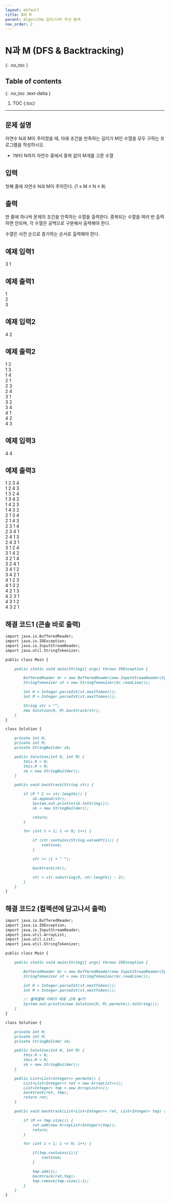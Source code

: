```yaml
---
layout: default
title: N과 M
parent: Algorithm 깊이/너비 우선 탐색
nav_order: 2
---
```


# N과 M (DFS & Backtracking)

{: .no_toc }

## Table of contents
{: .no_toc .text-delta }

1. TOC
{:toc}

---

## 문제 설명

자연수 N과 M이 주어졌을 때, 아래 조건을 만족하는 길이가 M인 수열을 모두 구하는 프로그램을 작성하시오.  

* 1부터 N까지 자연수 중에서 중복 없이 M개를 고른 수열  

## 입력

첫째 줄에 자연수 N과 M이 주어진다. (1 ≤ M ≤ N ≤ 8)  

## 출력

한 줄에 하나씩 문제의 조건을 만족하는 수열을 출력한다. 중복되는 수열을 여러 번 출력하면 안되며, 각 수열은 공백으로 구분해서 출력해야 한다.  

수열은 사전 순으로 증가하는 순서로 출력해야 한다.  

## 예제 입력1

3 1  

## 예제 출력1

1  
2  
3  

## 예제 입력2

4 2  

## 예제 출력2

1 2  
1 3  
1 4  
2 1  
2 3  
2 4  
3 1  
3 2  
3 4  
4 1  
4 2  
4 3  

## 예제 입력3

4 4  

## 예제 출력3

1 2 3 4  
1 2 4 3  
1 3 2 4  
1 3 4 2  
1 4 2 3  
1 4 3 2  
2 1 3 4  
2 1 4 3  
2 3 1 4  
2 3 4 1  
2 4 1 3  
2 4 3 1  
3 1 2 4  
3 1 4 2  
3 2 1 4  
3 2 4 1  
3 4 1 2  
3 4 2 1  
4 1 2 3  
4 1 3 2  
4 2 1 3  
4 2 3 1  
4 3 1 2  
4 3 2 1  

## 해결 코드1 (콘솔 바로 출력)
```markdown
import java.io.BufferedReader;
import java.io.IOException;
import java.io.InputStreamReader;
import java.util.StringTokenizer;

public class Main {

    public static void main(String[] args) throws IOException {

        BufferedReader br = new BufferedReader(new InputStreamReader(System.in));
        StringTokenizer st = new StringTokenizer(br.readLine());

        int N = Integer.parseInt(st.nextToken());
        int M = Integer.parseInt(st.nextToken());

        String str = "";
        new Solution(N, M).backtrack(str);
    }
}

class Solution {

    private int N;
    private int M;
    private StringBuilder sb;

    public Solution(int N, int M) {
        this.N = N;
        this.M = M;
        sb = new StringBuilder();
    }

    public void backtrack(String str) {

        if (M * 2 == str.length()) {
            sb.append(str);
            System.out.println(sb.toString());
            sb = new StringBuilder();

            return;
        }

        for (int i = 1; i <= N; i++) {

            if (str.contains(String.valueOf(i))) {
                continue;
            }

            str += (i + " ");

            backtrack(str);

            str = str.substring(0, str.length() - 2);
        }
    }
}
```

## 해결 코드2 (컬렉션에 담고나서 출력)
```markdown
import java.io.BufferedReader;
import java.io.IOException;
import java.io.InputStreamReader;
import java.util.ArrayList;
import java.util.List;
import java.util.StringTokenizer;

public class Main {

    public static void main(String[] args) throws IOException {

        BufferedReader br = new BufferedReader(new InputStreamReader(System.in));
        StringTokenizer st = new StringTokenizer(br.readLine());

        int N = Integer.parseInt(st.nextToken());
        int M = Integer.parseInt(st.nextToken());

        // 출력할때 이따가 따로 고쳐 놓기!
        System.out.println(new Solution(N, M).permute().toString());
    }
}

class Solution {

    private int N;
    private int M;
    private StringBuilder sb;

    public Solution(int N, int M) {
        this.N = N;
        this.M = M;
        sb = new StringBuilder();
    }

    public List<List<Integer>> permute() {
        List<List<Integer>> ret = new ArrayList<>();
        List<Integer> tmp = new ArrayList<>();
        backtrack(ret, tmp);
        return ret;
    }

    public void backtrack(List<List<Integer>> ret, List<Integer> tmp) {

        if (M == tmp.size()) {
            ret.add(new ArrayList<Integer>(tmp));
            return;
        }

        for (int i = 1; i <= N; i++) {

            if(tmp.contains(i)){
                continue;
            }

            tmp.add(i);
            backtrack(ret,tmp);
            tmp.remove(tmp.size()-1);
        }
    }
}

```